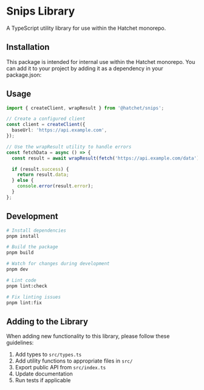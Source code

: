 # Snips Library

A TypeScript utility library for use within the Hatchet monorepo.

## Installation

This package is intended for internal use within the Hatchet monorepo. You can add it to your project by adding it as a dependency in your package.json:



## Usage

```typescript
import { createClient, wrapResult } from '@hatchet/snips';

// Create a configured client
const client = createClient({
  baseUrl: 'https://api.example.com',
});

// Use the wrapResult utility to handle errors
const fetchData = async () => {
  const result = await wrapResult(fetch('https://api.example.com/data'));

  if (result.success) {
    return result.data;
  } else {
    console.error(result.error);
  }
};
```

## Development

```bash
# Install dependencies
pnpm install

# Build the package
pnpm build

# Watch for changes during development
pnpm dev

# Lint code
pnpm lint:check

# Fix linting issues
pnpm lint:fix
```

## Adding to the Library

When adding new functionality to this library, please follow these guidelines:

1. Add types to `src/types.ts`
2. Add utility functions to appropriate files in `src/`
3. Export public API from `src/index.ts`
4. Update documentation
5. Run tests if applicable
